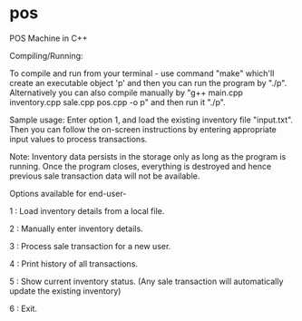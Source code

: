 # pos
POS Machine in C++

Compiling/Running:

To compile and run from your terminal - use command "make" which'll create an executable object 'p' and then you can run the program by "./p". Alternatively you can also compile manually by "g++ main.cpp inventory.cpp sale.cpp pos.cpp -o p" and then run it "./p".

Sample usage:
Enter option 1, and load the existing inventory file "input.txt". Then you can follow the on-screen instructions by entering appropriate input values to process transactions.

Note: Inventory data persists in the storage only as long as the program is running. Once the program closes, everything is destroyed and hence previous sale transaction data will not be available. 

Options available for end-user-

1     : Load inventory details from a local file.

2     : Manually enter inventory details.

3     : Process sale transaction for a new user.

4     : Print history of all transactions.

5     : Show current inventory status. (Any sale transaction will automatically update the existing inventory)

6     : Exit.

